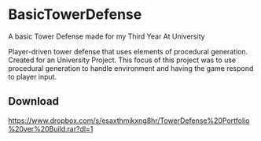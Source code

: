 # BasicTowerDefense
A basic Tower Defense made for my Third Year At University 

Player-driven tower defense that uses elements of procedural generation. Created for an University Project.
This focus of this project was to use procedural generation to handle environment and having the game respond to player input.

## Download

https://www.dropbox.com/s/esaxthmjkxng8hr/TowerDefense%20Portfolio%20ver%20Build.rar?dl=1
